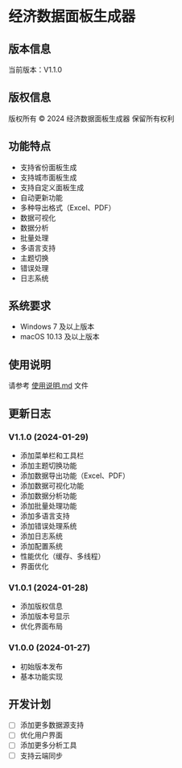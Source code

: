 # 经济数据面板生成器

## 版本信息
当前版本：V1.1.0

## 版权信息
版权所有 © 2024 经济数据面板生成器
保留所有权利

## 功能特点
- 支持省份面板生成
- 支持城市面板生成
- 支持自定义面板生成
- 自动更新功能
- 多种导出格式（Excel、PDF）
- 数据可视化
- 数据分析
- 批量处理
- 多语言支持
- 主题切换
- 错误处理
- 日志系统

## 系统要求
- Windows 7 及以上版本
- macOS 10.13 及以上版本

## 使用说明
请参考 [使用说明.md](使用说明.md) 文件

## 更新日志

### V1.1.0 (2024-01-29)
- 添加菜单栏和工具栏
- 添加主题切换功能
- 添加数据导出功能（Excel、PDF）
- 添加数据可视化功能
- 添加数据分析功能
- 添加批量处理功能
- 添加多语言支持
- 添加错误处理系统
- 添加日志系统
- 添加配置系统
- 性能优化（缓存、多线程）
- 界面优化

### V1.0.1 (2024-01-28)
- 添加版权信息
- 添加版本号显示
- 优化界面布局

### V1.0.0 (2024-01-27)
- 初始版本发布
- 基本功能实现

## 开发计划
- [ ] 添加更多数据源支持
- [ ] 优化用户界面
- [ ] 添加更多分析工具
- [ ] 支持云端同步